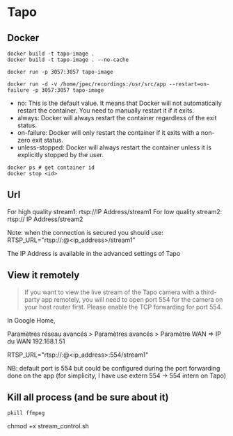 # Tapo

## Docker

```
docker build -t tapo-image . 
docker build -t tapo-image . --no-cache
```

```
docker run -p 3057:3057 tapo-image
```

```
docker run -d -v /home/jpec/recordings:/usr/src/app --restart=on-failure -p 3057:3057 tapo-image
```

- no: This is the default value. It means that Docker will not automatically restart the container. You need to manually restart it if it exits.
- always: Docker will always restart the container regardless of the exit status.
- on-failure: Docker will only restart the container if it exits with a non-zero exit status.
- unless-stopped: Docker will always restart the container unless it is explicitly stopped by the user.



```
docker ps # get container id
docker stop <id>
```



## Url

For high quality stream1: rtsp://IP Address/stream1
For low quality stream2: rtsp:// IP Address/stream2

Note: when the connection is secured you should use:
RTSP_URL="rtsp://<username>:<password>@<ip_address>/stream1"

The IP Address is available in the advanced settings of Tapo

## View it remotely

> If you want to view the live stream of the Tapo camera with a third-party app remotely, you will need to open port 554 for the camera on your host router first. Please enable the TCP forwarding for port 554.

In Google Home,

Paramètres réseau avancés > Paramètres avancés > Paramètre WAN
=> IP du WAN 192.168.1.51

RTSP_URL="rtsp://<username>:<password>@<ip_address>:554/stream1"

NB: default port is 554 but could be configured during the port forwarding done on the app (for simplicity, I have use extern 554 -> 554 intern on Tapo)


## Kill all process (and be sure about it)

```
pkill ffmpeg
```


chmod +x stream_control.sh

